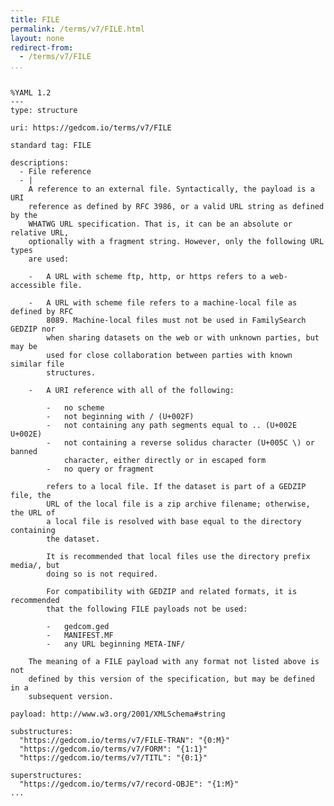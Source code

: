 ```yaml
---
title: FILE
permalink: /terms/v7/FILE.html
layout: none
redirect-from:
  - /terms/v7/FILE
...
```


```

%YAML 1.2
---
type: structure

uri: https://gedcom.io/terms/v7/FILE

standard tag: FILE

descriptions:
  - File reference
  - |
    A reference to an external file. Syntactically, the payload is a URI
    reference as defined by RFC 3986, or a valid URL string as defined by the
    WHATWG URL specification. That is, it can be an absolute or relative URL,
    optionally with a fragment string. However, only the following URL types
    are used:
    
    -   A URL with scheme ftp, http, or https refers to a web-accessible file.
    
    -   A URL with scheme file refers to a machine-local file as defined by RFC
        8089. Machine-local files must not be used in FamilySearch GEDZIP nor
        when sharing datasets on the web or with unknown parties, but may be
        used for close collaboration between parties with known similar file
        structures.
    
    -   A URI reference with all of the following:
    
        -   no scheme
        -   not beginning with / (U+002F)
        -   not containing any path segments equal to .. (U+002E U+002E)
        -   not containing a reverse solidus character (U+005C \) or banned
            character, either directly or in escaped form
        -   no query or fragment
    
        refers to a local file. If the dataset is part of a GEDZIP file, the
        URL of the local file is a zip archive filename; otherwise, the URL of
        a local file is resolved with base equal to the directory containing
        the dataset.
    
        It is recommended that local files use the directory prefix media/, but
        doing so is not required.
    
        For compatibility with GEDZIP and related formats, it is recommended
        that the following FILE payloads not be used:
    
        -   gedcom.ged
        -   MANIFEST.MF
        -   any URL beginning META-INF/
    
    The meaning of a FILE payload with any format not listed above is not
    defined by this version of the specification, but may be defined in a
    subsequent version.

payload: http://www.w3.org/2001/XMLSchema#string

substructures:
  "https://gedcom.io/terms/v7/FILE-TRAN": "{0:M}"
  "https://gedcom.io/terms/v7/FORM": "{1:1}"
  "https://gedcom.io/terms/v7/TITL": "{0:1}"

superstructures:
  "https://gedcom.io/terms/v7/record-OBJE": "{1:M}"
...

```
